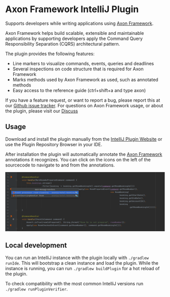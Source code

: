 Axon Framework IntelliJ Plugin
===================================

Supports developers while writing applications using [Axon Framework](https://axoniq.io/).

Axon Framework helps build scalable, extensible and maintainable applications by supporting developers apply the Command Query
Responsibility Separation (CQRS) architectural pattern.

The plugin provides the following features:

- Line markers to visualize commands, events, queries and deadlines
- Several inspections on code structure that is required for Axon Framework
- Marks methods used by Axon Framework as used, such as annotated methods
- Easy access to the reference guide (ctrl+shift+a and type axon)

If you have a feature request, or want to report a bug, please report this at
our [Github issue tracker](https://github.com/AxonFramework/IdeaPlugin/issues). For questions on Axon Framework usage, or about the plugin,
please visit our [Discuss](https://discuss.axoniq.io/)

## Usage

Download and install the plugin manually from the [IntelliJ Plugin Website](https://plugins.jetbrains.com/plugin/18628-axon-framework) or
use the Plugin Repository Browser in your IDE.

After installation the plugin will automatically annotate the [Axon Framework](http://www.axonframework.org/)
annotations it recognizes. You can click on the icons on the left of the sourcecode to navigate to and from the annotations.

![Axon Hotel Demo Screenshot With Annotations](.github/screenshot.png)

## Local development

You can run an IntelliJ instance with the plugin locally with `./gradlew runIde`. This will bootstrap a clean instance
and load the plugin. While the instance is running, you can run `./gradlew buildPlugin` for a hot reload of the plugin.

To check compatibility with the most common IntelliJ versions run `./gradlew runPluginVerifier`.
